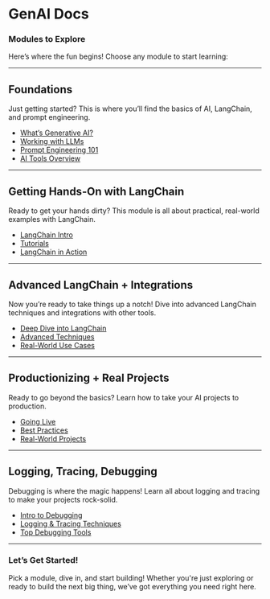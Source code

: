 # GenAI Docs

### Modules to Explore

Here’s where the fun begins! Choose any module to start learning:

---

## Foundations

Just getting started? This is where you’ll find the basics of AI, LangChain, and prompt engineering.

- [What’s Generative AI?](foundations/intro.md)
- [Working with LLMs](foundations/LLMs.md)
- [Prompt Engineering 101](foundations/prompt_engineering.md)
- [AI Tools Overview](foundations/tools_overview.md)

---

## Getting Hands-On with LangChain

Ready to get your hands dirty? This module is all about practical, real-world examples with LangChain.

- [LangChain Intro](getting_hands_on_langchain/intro.md)
- [Tutorials](getting_hands_on_langchain/tutorials.md)
- [LangChain in Action](getting_hands_on_langchain/examples.md)

---

## Advanced LangChain + Integrations

Now you’re ready to take things up a notch! Dive into advanced LangChain techniques and integrations with other tools.

- [Deep Dive into LangChain](advanced_langchain_integrations/intro.md)
- [Advanced Techniques](advanced_langchain_integrations/deep_dive.md)
- [Real-World Use Cases](advanced_langchain_integrations/case_studies.md)

---

## Productionizing + Real Projects

Ready to go beyond the basics? Learn how to take your AI projects to production.

- [Going Live](productionizing_real_projects/intro.md)
- [Best Practices](productionizing_real_projects/best_practices.md)
- [Real-World Projects](productionizing_real_projects/real_world_examples.md)

---

## Logging, Tracing, Debugging

Debugging is where the magic happens! Learn all about logging and tracing to make your projects rock-solid.

- [Intro to Debugging](logging_tracing_debugging/intro.md)
- [Logging & Tracing Techniques](logging_tracing_debugging/techniques.md)
- [Top Debugging Tools](logging_tracing_debugging/tools.md)

---

### Let’s Get Started!

Pick a module, dive in, and start building! Whether you're just exploring or ready to build the next big thing, we’ve got everything you need right here.
